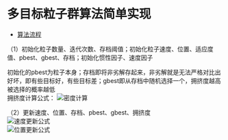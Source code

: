 # 多目标粒子群算法简单实现

 * [算法流程](#算法流程) 
 
 （1）初始化粒子数量、迭代次数、存档阈值；初始化粒子速度、位置、适应度值、pbest、gbest、存档；初始化惯性因子、速度因子<br>

   初始化的pbest为粒子本身；存档即将非劣解存起来，非劣解就是无法严格对比出好坏，即有些目标好，有些目标差；gbest即从存档中随机选择一个，拥挤度越高被选择的概率越低<br>
   拥挤度计算公式：
   ![密度计算](https://i.imgur.com/CebAhWp.png)
 
 （2）更新速度、位置、存档、pbest、gbest、拥挤度<br>
    ![速度更新公式](https://i.imgur.com/QzAj0kj.png)<br>
    ![位置更新公式](https://i.imgur.com/BU5iFFR.png)<br>
